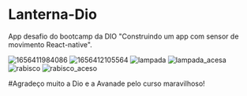# Lanterna-Dio

App desafio do bootcamp da DIO "Construindo um app com sensor de movimento React-native".

![1656411984086](https://user-images.githubusercontent.com/101759946/176157327-36f2a3a2-9bbc-43a8-a62c-88d72bd8b615.jpg)
![1656412105564](https://user-images.githubusercontent.com/101759946/176157788-630adbf2-c6ab-4f7e-b757-80ca9422322a.jpg)
![lampada](https://user-images.githubusercontent.com/101759946/176158541-437d33dc-cd9d-4d94-8233-807d0cdcfbce.png)
![lampada_acesa](https://user-images.githubusercontent.com/101759946/176158631-887643c7-a76b-4393-8c42-07d6ced533a3.png)
![rabisco](https://user-images.githubusercontent.com/101759946/176158683-499d2130-8f8d-4d16-b930-8f8c535988e0.png)
![rabisco_aceso](https://user-images.githubusercontent.com/101759946/176158694-b2b63e34-590c-4149-ab09-f76ed5912ae9.png)



#Agradeço muito a Dio e a Avanade pelo curso maravilhoso!
